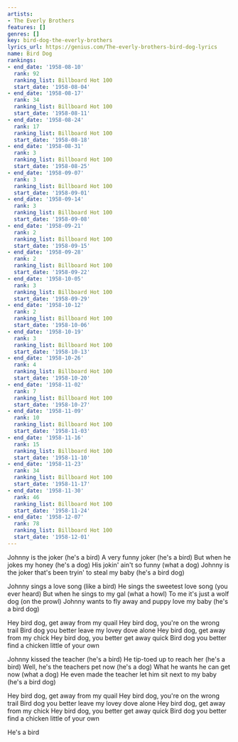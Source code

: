 ```yaml
---
artists:
- The Everly Brothers
features: []
genres: []
key: bird-dog-the-everly-brothers
lyrics_url: https://genius.com/The-everly-brothers-bird-dog-lyrics
name: Bird Dog
rankings:
- end_date: '1958-08-10'
  rank: 92
  ranking_list: Billboard Hot 100
  start_date: '1958-08-04'
- end_date: '1958-08-17'
  rank: 34
  ranking_list: Billboard Hot 100
  start_date: '1958-08-11'
- end_date: '1958-08-24'
  rank: 17
  ranking_list: Billboard Hot 100
  start_date: '1958-08-18'
- end_date: '1958-08-31'
  rank: 3
  ranking_list: Billboard Hot 100
  start_date: '1958-08-25'
- end_date: '1958-09-07'
  rank: 3
  ranking_list: Billboard Hot 100
  start_date: '1958-09-01'
- end_date: '1958-09-14'
  rank: 3
  ranking_list: Billboard Hot 100
  start_date: '1958-09-08'
- end_date: '1958-09-21'
  rank: 2
  ranking_list: Billboard Hot 100
  start_date: '1958-09-15'
- end_date: '1958-09-28'
  rank: 2
  ranking_list: Billboard Hot 100
  start_date: '1958-09-22'
- end_date: '1958-10-05'
  rank: 3
  ranking_list: Billboard Hot 100
  start_date: '1958-09-29'
- end_date: '1958-10-12'
  rank: 2
  ranking_list: Billboard Hot 100
  start_date: '1958-10-06'
- end_date: '1958-10-19'
  rank: 3
  ranking_list: Billboard Hot 100
  start_date: '1958-10-13'
- end_date: '1958-10-26'
  rank: 4
  ranking_list: Billboard Hot 100
  start_date: '1958-10-20'
- end_date: '1958-11-02'
  rank: 7
  ranking_list: Billboard Hot 100
  start_date: '1958-10-27'
- end_date: '1958-11-09'
  rank: 10
  ranking_list: Billboard Hot 100
  start_date: '1958-11-03'
- end_date: '1958-11-16'
  rank: 15
  ranking_list: Billboard Hot 100
  start_date: '1958-11-10'
- end_date: '1958-11-23'
  rank: 34
  ranking_list: Billboard Hot 100
  start_date: '1958-11-17'
- end_date: '1958-11-30'
  rank: 46
  ranking_list: Billboard Hot 100
  start_date: '1958-11-24'
- end_date: '1958-12-07'
  rank: 78
  ranking_list: Billboard Hot 100
  start_date: '1958-12-01'
---
```

Johnny is the joker (he's a bird)
A very funny joker (he's a bird)
But when he jokes my honey (he's a dog)
His jokin' ain't so funny (what a dog)
Johnny is the joker that's been tryin' to steal my baby (he's a bird dog)

Johnny sings a love song (like a bird)
He sings the sweetest love song (you ever heard)
But when he sings to my gal (what a howl)
To me it's just a wolf dog (on the prowl)
Johnny wants to fly away and puppy love my baby (he's a bird dog)


Hey bird dog, get away from my quail
Hey bird dog, you're on the wrong trail
Bird dog you better leave my lovey dove alone
Hey bird dog, get away from my chick
Hey bird dog, you better get away quick
Bird dog you better find a chicken little of your own

Johnny kissed the teacher (he's a bird)
He tip-toed up to reach her (he's a bird)
Well, he's the teachers pet now (he's a dog)
What he wants he can get now (what a dog)
He even made the teacher let him sit next to my baby (he's a bird dog)


Hey bird dog, get away from my quail
Hey bird dog, you're on the wrong trail
Bird dog you better leave my lovey dove alone
Hey bird dog, get away from my chick
Hey bird dog, you better get away quick
Bird dog you better find a chicken little of your own

He's a bird
